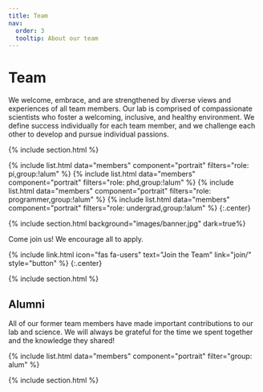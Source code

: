 ```yaml
---
title: Team
nav:
  order: 3
  tooltip: About our team
---
```


# <i class="fas fa-users"></i>Team

We welcome, embrace, and are strengthened by diverse views and experiences of all team members.
Our lab is comprised of compassionate scientists who foster a welcoming, inclusive, and healthy environment.
We define success individually for each team member, and we challenge each other to develop and pursue individual passions.

{% include section.html %}

{%
  include list.html
  data="members"
  component="portrait"
  filters="role: pi,group:!alum"
%}
{%
  include list.html
  data="members"
  component="portrait"
  filters="role: phd,group:!alum"
%}
{%
  include list.html
  data="members"
  component="portrait"
  filters="role: programmer,group:!alum"
%}
{%
  include list.html
  data="members"
  component="portrait"
  filters="role: undergrad,group:!alum"
%}
{:.center}

{% include section.html background="images/banner.jpg" dark=true%}

Come join us!
We encourage all to apply.

{%
  include link.html
  icon="fas fa-users"
  text="Join the Team"
  link="join/"
  style="button"
%}
{:.center}

{% include section.html %}

## Alumni

All of our former team members have made important contributions to our lab and science.
We will always be grateful for the time we spent together and the knowledge they shared!

{% include list.html data="members" component="portrait" filter="group: alum" %}

{% include section.html %}

<!---
## Funding

Our work is made possible by funding from several organizations.
{:.center}

{%
  include gallery.html
  style="square"

  image1="images/photo.jpg"
  link1="https://nasa.gov/"
  tooltip1="Cool Foundation"

  image2="images/photo.jpg"
  link2="https://nasa.gov/"
  tooltip2="Cool Institute"

  image3="images/photo.jpg"
  link3="https://nasa.gov/"
  tooltip3="Cool Initiative"

  image4="images/photo.jpg"
  link4="https://nasa.gov/"
  tooltip4="Cool Foundation"

  image5="images/photo.jpg"
  link5="https://nasa.gov/"
  tooltip5="Cool Institute"

  image6="images/photo.jpg"
  link6="https://nasa.gov/"
  tooltip6="Cool Initiative"
%}
-->
